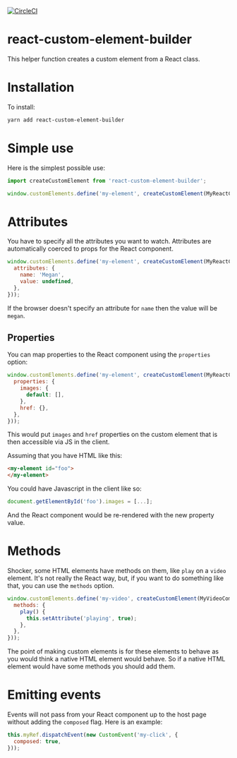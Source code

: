 [![CircleCI](https://circleci.com/gh/jherr/react-custom-element-builder.svg?style=svg)](https://circleci.com/gh/jherr/react-custom-element-builder)

react-custom-element-builder
============================

This helper function creates a custom element from a React class.

# Installation

To install:

```sh
yarn add react-custom-element-builder
```

# Simple use

Here is the simplest possible use:

```js
import createCustomElement from 'react-custom-element-builder';

window.customElements.define('my-element', createCustomElement(MyReactComponent));
```

# Attributes

You have to specify all the attributes you want to watch. Attributes are automatically coerced to props for the React component.

```js
window.customElements.define('my-element', createCustomElement(MyReactComponent, {
  attributes: {
    name: 'Megan',
    value: undefined,
  },
}));
```

If the browser doesn't specify an attribute for `name` then the value will be `megan`.

## Properties

You can map properties to the React component using the `properties` option:

```js
window.customElements.define('my-element', createCustomElement(MyReactComponent, {
  properties: {
    images: {
      default: [],
    },
    href: {},
  },
}));
```

This would put `images` and `href` properties on the custom element that is then accessible via JS in the client.

Assuming that you have HTML like this:

```html
<my-element id="foo">
</my-element>
```

You could have Javascript in the client like so:

```js
document.getElementById('foo').images = [...];
```

And the React component would be re-rendered with the new property value.

# Methods

Shocker, some HTML elements have methods on them, like `play` on a `video` element. It's not really the React way, but, if you want to do something like that, you can use the `methods` option.

```js
window.customElements.define('my-video', createCustomElement(MyVideoComponent, {
  methods: {
    play() {
      this.setAttribute('playing', true);
    },
  },
}));
```

The point of making custom elements is for these elements to behave as you would think a native HTML element would behave. So if a native HTML element would have some methods you should add them.

# Emitting events

Events will not pass from your React component up to the host page without adding the `composed` flag. Here is an example:

```js
this.myRef.dispatchEvent(new CustomEvent('my-click', {
  composed: true,
}));
```
